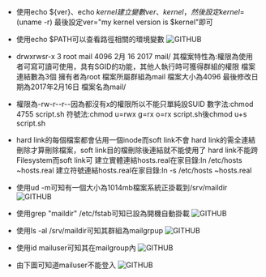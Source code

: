 + 使用echo ${ver}、echo ${kernel}建立變數ver、kernel，然後設定kernel=$(uname -r)
 最後設定ver="my kernel version is $kernel"即可



+ 使用echo $PATH可以查看路徑相關的環境變數
![GITHUB](https://imgur.com/O8Sk2kq.jpg"git圖示")
 
 
 
+ drwxrwsr-x 3 root mail 4096 2月 16 2017 mail/
其檔案特性為:權限為使用者可寫可讀可使用，具有SGID的功能，其他人執行時可獲得群組的權限
檔案連結數為3個
擁有者為root
檔案所屬群組為mail
檔案大小為4096
最後修改日期為2017年2月16日
檔案名為mail/
 
 
 
+ 權限為-rw-r--r--因為都沒有x的權限所以不能只單純設SUID
數字法:chmod 4755 script.sh
符號法:chmod u=rwx g=rx o=rx script.sh後chmod u+s script.sh



+ hard link的每個檔案都會佔用一個inode而soft link不會
 hard link的需全連結刪除才算刪除檔案，soft link目的檔刪除後連結就不能使用了
 hard link不能跨Filesystem而soft link可
建立實體連結hosts.real在家目錄:ln /etc/hosts ~hosts.real
建立符號連結hosts.real在家目錄:ln -s /etc/hosts ~hosts.real



+ 使用ud -m可知有一個大小為1014mb檔案系統正掛載到/srv/maildir
![GITHUB](https://imgur.com/U5HZQD6.jpg"git圖示")
+ 使用grep "maildir" /etc/fstab可知已設為開機自動掛載
![GITHUB](https://imgur.com/bovvHXr.jpg"git圖示")
+ 使用ls -al /srv/maildir可知其群組為mailgrpup
![GITHUB](https://imgur.com/vlYIegs.jpg"git圖示")
+ 使用id mailuser可知其在mailgroup內
![GITHUB](https://imgur.com/2YyDt9T.jpg"git圖示")
+ 由下圖可知道mailuser不能登入
![GITHUB](https://imgur.com/jSeJPIH.jpg"git圖示")
